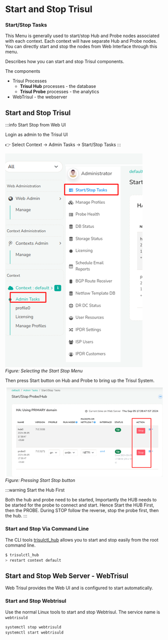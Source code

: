# Start and Stop Trisul



### Start/Stop Tasks

This Menu is generally used to start/stop Hub and Probe nodes associated
with each context. Each context will have separate Hub and Probe nodes.
You can directly start and stop the nodes from Web Interface through
this menu.

Describes how you can start and stop Trisul components. 


The components 

- Trisul Processes 
  - **Trisul Hub** processes - the database
  - **Trisul Probe** processes - the analytics 
- WebTrisul - the webserver 



## Start and Stop Trisul


:::info Start Stop from Web UI

Login as admin to the Trisul UI 

:point_right:  Select Context → Admin Tasks → Start/Stop Tasks 
:::

![startstop menu](images/startstop1.png)  
*Figure:  Selecting the Start Stop Menu*


Then press Start button on Hub and Probe to bring up the Trisul System.

![pressstart](images/startstop2.png)
*Figure: Pressing Start Stop button*

:::warning Start the Hub First 

Both the hub and probe need to be started, Importantly the HUB needs to be started for the probe to connect and start. 
Hence Start the HUB First, then the PROBE. During STOP follow the reverse, stop the probe first, then the hub. 
:::


### Start and Stop Via Command Line

The CLI tools [trisulctl_hub](/docs/ref/trisul_hub) allows you to start and stop easily from the root command line. 

```bash
$ trisulctl_hub
> restart context default
```

## Start and Stop Web Server - WebTrisul

Web Trisul provides the Web UI and is configured to start automatically.

### Start and Stop Webtrisul

Use the normal Linux tools to start and stop Webtrisul. The service name is `webtrisuld`

```bash
systemctl stop webtrisuld
systemctl start webtrisuld
```
